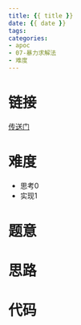 ```yaml
---
title: {{ title }}
date: {{ date }}
tags:
categories:
- apoc
- 07-暴力求解法
- 难度
---
```

# 链接
[传送门]()

# 难度
- 思考$0$
- 实现$1$

# 题意


# 思路


# 代码
```cpp

```